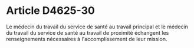 # Article D4625-30

<p align="left">
  Le médecin du travail du service de santé au travail principal et le médecin du travail du service de santé au travail de proximité échangent les renseignements nécessaires à l'accomplissement de leur mission.
</p>